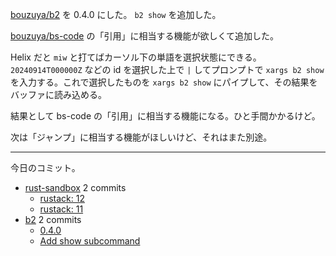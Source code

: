 [bouzuya/b2] を 0.4.0 にした。 `b2 show` を追加した。

[bouzuya/bs-code] の「引用」に相当する機能が欲しくて追加した。

Helix だと `miw` と打てばカーソル下の単語を選択状態にできる。 `20240914T000000Z` などの id を選択した上で `|` してプロンプトで `xargs b2 show` を入力する。これで選択したものを `xargs b2 show` にパイプして、その結果をバッファに読み込める。

結果として bs-code の「引用」に相当する機能になる。ひと手間かかるけど。

次は「ジャンプ」に相当する機能がほしいけど、それはまた別途。

---

今日のコミット。

- [rust-sandbox](https://github.com/bouzuya/rust-sandbox) 2 commits
  - [rustack: 12](https://github.com/bouzuya/rust-sandbox/commit/b8d6e67e11e4f7268feb649fbca8115fb41b0cb7)
  - [rustack: 11](https://github.com/bouzuya/rust-sandbox/commit/5f2c1ec8390d6b48fb21a0440b6946f84ac07f17)
- [b2](https://github.com/bouzuya/b2) 2 commits
  - [0.4.0](https://github.com/bouzuya/b2/commit/603c90c497846a0e61f6588ddabdc39d97a01002)
  - [Add show subcommand](https://github.com/bouzuya/b2/commit/022e6bd81bb4982b1e62de852bf9a4cf72756418)

[bouzuya/b2]: https://github.com/bouzuya/b2
[bouzuya/bs-code]: https://github.com/bouzuya/bs-code
